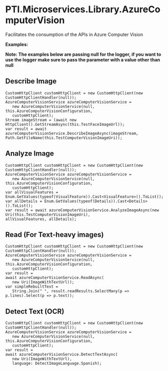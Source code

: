 ﻿# PTI.Microservices.Library.AzureComputerVision

Facilitates the consumption of the APIs in Azure Computer Vision

**Examples:**

**Note: The examples below are passing null for the logger, if you want to use the logger make sure to pass the parameter with a value other than null**

## Describe Image
    CustomHttpClient customHttpClient = new CustomHttpClient(new CustomHttpClientHandler(null));
    AzureComputerVisionService azureComputerVisionService =
       new AzureComputerVisionService(null, this.AzureComputerVisionConfiguration,
       customHttpClient);
    Stream imageStream = (await new HttpClient().GetStreamAsync(this.TestFaceImageUrl));
    var result = await azureComputerVisionService.DescribeImageAsync(imageStream,
    Path.GetFileName(this.TestComputerVisionImageUri));

## Analyze Image
    CustomHttpClient customHttpClient = new CustomHttpClient(new CustomHttpClientHandler(null));
    AzureComputerVisionService azureComputerVisionService =
       new AzureComputerVisionService(null, this.AzureComputerVisionConfiguration,
       customHttpClient);
    var allVisualFeatures = Enum.GetValues(typeof(VisualFeature)).Cast<VisualFeature>().ToList();
    var allDetails = Enum.GetValues(typeof(Details)).Cast<Details>().ToList();
    var result = await azureComputerVisionService.AnalyzeImageAsync(new Uri(this.TestComputerVisionImageUri),
    allVisualFeatures, allDetails);

## Read (For Text-heavy images)
    CustomHttpClient customHttpClient = new CustomHttpClient(new CustomHttpClientHandler(null));
    AzureComputerVisionService azureComputerVisionService =
       new AzureComputerVisionService(null, this.AzureComputerVisionConfiguration,
       customHttpClient);
    var result = 
    await azureComputerVisionService.ReadAsync(
       new Uri(ImageWithTextUrl));
    var simpleRebuiltText =
       String.Join(" ", result.readResults.SelectMany(p => p.lines).Select(p => p.text));

## Detect Text (OCR)
    CustomHttpClient customHttpClient = new CustomHttpClient(new CustomHttpClientHandler(null));
    AzureComputerVisionService azureComputerVisionService =
       new AzureComputerVisionService(null, this.AzureComputerVisionConfiguration,
       customHttpClient);
    var result = 
    await azureComputerVisionService.DetectTextAsync(
       new Uri(ImageWithTextUrl), 
       language: DetectImageLanguage.Spanish);